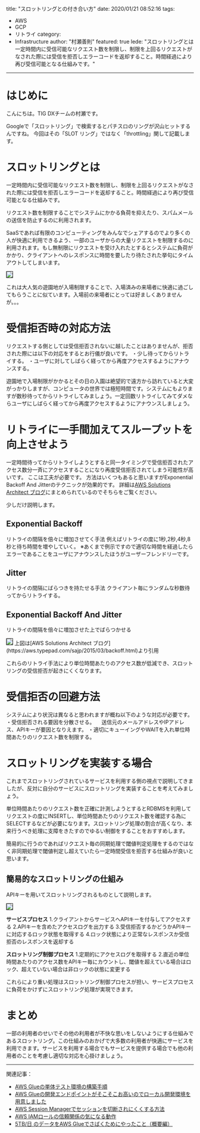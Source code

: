 title: "スロットリングとの付き合い方"
date: 2020/01/21 08:52:16
tags:
  - AWS
  - GCP
  - リトライ
category:
  - Infrastructure
author: "村瀬善則"
featured: true
lede: "スロットリングとは
一定時間内に受信可能なリクエスト数を制限し、制限を上回るリクエストがなされた際には受信を拒否しエラーコードを返却すること。時間経過により再び受信可能となる仕組みです。"
---
# はじめに

こんにちは。TIG DXチームの村瀬です。

Googleで「スロットリング」で検索するとパチスロのリングが沢山ヒットするんですね。
今回はその「SLOT リング」ではなく「throttling」関して記載します。

# スロットリングとは
一定時間内に受信可能なリクエスト数を制限し、制限を上回るリクエストがなされた際には受信を拒否しエラーコードを返却すること。時間経過により再び受信可能となる仕組みです。

リクエスト数を制限することでシステムにかかる負荷を抑えたり、スパムメールの送信を防止するのに利用されます。

SaaSであれば有限のコンピューティングをみんなでシェアするのでより多くの人が快適に利用できるよう、一部のユーザからの大量リクエストを制限するのに利用されます。もし無制限にリクエストを受け入れたとするとシステムに負荷がかかり、クライアントへのレスポンスに時間を要したり待たされた挙句にタイムアウトしてしまいます。

<img src="/images/20200121/1.png" style="border:solid 1px #000000">


これは大人気の遊園地が入場制限することで、入場済みの来場者に快適に過ごしてもらうことに似ています。入場前の来場者にとっては好ましくありませんが。。。

# 受信拒否時の対応方法
リクエストする側としては受信拒否されないに越したことはありませんが、拒否された際には以下の対応をするとお行儀が良いです。
・少し待ってからリトライする。
・ユーザに対してしばらく経ってから再度アクセスするようにアナウンスする。

遊園地で入場制限がかかるとその日の入園は絶望的で遠方から訪れていると大変がっかりしますが、コンピュータの世界では極短時間です。システムにもよりますが数秒待ってからリトライしてみましょう。一定回数リトライしてみてダメならユーザにしばらく経ってから再度アクセスするようにアナウンスしましょう。

# リトライに一手間加えてスループットを向上させよう
一定時間待ってからリトライしようとすると同一タイミングで受信拒否されたアクセス数分一斉にアクセスすることになり再度受信拒否されてしまう可能性が高いです。
ここは工夫が必要です。
方法はいくつもあると思いますがExponential Backoff And Jitterのテクニックが効果的です。
詳細は[AWS Solutions Architect ブログ](https://aws.typepad.com/sajp/2015/03/backoff.html)にまとめられているのでそちらをご覧ください。

少しだけ説明します。

## Exponential Backoff
リトライの間隔を倍々に増加させてく手法
例えばリトライの度に1秒,2秒,4秒,8秒と待ち時間を増やしていく。
※あくまで例示ですので適切な時間を経過したらエラーであることをユーザにアナウンスしたほうがユーザーフレンドリーです。

## Jitter
リトライの間隔にばらつきを持たせる手法
クライアント毎にランダムな秒数待ってからリトライする。

## Exponential Backoff And Jitter
リトライの間隔を倍々に増加させた上でばらつかせる

<img src="/images/20200121/photo_20200121_01.png" class="img-middle-size" style="border:solid 1px #000000">
上図は[AWS Solutions Architect ブログ](https://aws.typepad.com/sajp/2015/03/backoff.html)より引用

これらのリトライ手法により単位時間あたりのアクセス数が低減でき、スロットリングの受信拒否が起きにくくなります。

# 受信拒否の回避方法
システムにより状況は異なると思われますが概ね以下のような対応が必要です。
・受信拒否される要因を分散させる。
　送信元のメールアドレスやIPアドレス、APIキーが要因となりえます。
・適切にキューイングやWAITを入れ単位時間あたりのリクエスト数を制限する。

# スロットリングを実装する場合
これまでスロットリングされているサービスを利用する側の視点で説明してきましたが、反対に自分のサービスにスロットリングを実装することを考えてみましょう。

単位時間あたりのリクエスト数を正確に計測しようとするとRDBMSを利用してリクエストの度にINSERTし、単位時間あたりのリクエスト数を確認する為にSELECTするなどが必要になります。スロットリング処理の割合が高くなり、本来行うべき処理に支障をきたすのでゆるい制御をすることをおすすめします。

簡易的に行うのであればリクエスト毎の同期処理で閾値判定処理をするのではなく非同期処理で閾値判定し超えていたら一定時間受信を拒否する仕組みが良いと思います。


## 簡易的なスロットリングの仕組み
APIキーを用いてスロットリングされるものとして説明します。

<img src="/images/20200121/2.png" style="border:solid 1px #000000">


**サービスプロセス**
1.クライアントからサービスへAPIキーを付与してアクセスする
2.APIキーを含めたアクセスログを出力する
3.受信拒否するかどうかAPIキーに対応するロック状態を取得する
4.ロック状態により正常なレスポンスか受信拒否のレスポンスを返却する

**スロットリング制御プロセス**
1.定期的にアクセスログを取得する
2.直近の単位時間あたりのアクセス数をAPIキー毎にカウントし、閾値を超えている場合はロック、超えていない場合は非ロックの状態に変更する

これらにより重い処理はスロットリング制御プロセスが担い、サービスプロセスに負荷をかけずにスロットリング処理が実現できます。

# まとめ

一部の利用者のせいでその他の利用者が不快な思いをしないようにする仕組みであるスロットリング。この仕組みのおかげで大多数の利用者が快適にサービスを利用できます。サービスを利用する場合でもサービスを提供する場合でも他の利用者のことを考慮し適切な対応を心掛けましょう。


---

関連記事：

* [AWS Glueの単体テスト環境の構築手順](/articles/20191206)
* [AWS Glueの開発エンドポイントがそこそこお高いのでローカル開発環境を用意しました](/articles/20191101/)
* [AWS Session Managerでセッションを切断されにくくする方法](/articles/20191009/)
* [AWS IAMロールの信頼関係の気になる動作](/articles/20190902/)
* [5TB/日 のデータをAWS Glueでさばくためにやったこと（概要編）](/articles/20180828)


